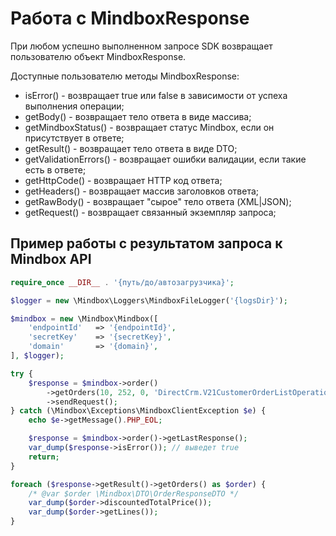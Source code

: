 # Работа с MindboxResponse

При любом успешно выполненном запросе SDK возвращает пользователю объект MindboxResponse.

Доступные пользователю методы MindboxResponse:
* isError() - возвращает true или false в зависимости от успеха выполнения операции;
* getBody() - возвращает тело ответа в виде массива;
* getMindboxStatus() - возвращает статус Mindbox, если он присутствует в ответе;
* getResult() - возвращает тело ответа в виде DTO;
* getValidationErrors()  - возвращает ошибки валидации, если такие есть в ответе;
* getHttpCode() - возвращает HTTP код ответа;
* getHeaders() - возвращает массив заголовков ответа;
* getRawBody() - возвращает "сырое" тело ответа (XML|JSON);
* getRequest() - возвращает связанный экземпляр запроса;

## Пример работы с результатом запроса к Mindbox API

```php
require_once __DIR__ . '{путь/до/автозагрузчика}';

$logger = new \Mindbox\Loggers\MindboxFileLogger('{logsDir}');

$mindbox = new \Mindbox\Mindbox([
    'endpointId'   => '{endpointId}',
    'secretKey'    => '{secretKey}',
    'domain'       => '{domain}',
], $logger);

try {
    $response = $mindbox->order()
        ->getOrders(10, 252, 0, 'DirectCrm.V21CustomerOrderListOperation')
        ->sendRequest();
} catch (\Mindbox\Exceptions\MindboxClientException $e) {
    echo $e->getMessage().PHP_EOL;

    $response = $mindbox->order()->getLastResponse();
    var_dump($response->isError()); // выведет true
    return;
}

foreach ($response->getResult()->getOrders() as $order) {
    /* @var $order \Mindbox\DTO\OrderResponseDTO */
    var_dump($order->discountedTotalPrice());
    var_dump($order->getLines());
}
```